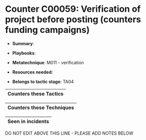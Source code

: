 # Counter C00059: Verification of project before posting (counters funding campaigns)

* **Summary**: 

* **Playbooks**: 

* **Metatechnique**: M011 - verification

* **Resources needed:** 

* **Belongs to tactic stage**: TA04


| Counters these Tactics |
| ---------------------- |



| Counters these Techniques |
| ------------------------- |



| Seen in incidents |
| ----------------- |


DO NOT EDIT ABOVE THIS LINE - PLEASE ADD NOTES BELOW